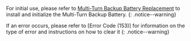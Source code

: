 For initial use, please refer to [Multi-Turn Backup Battery Replacement] to install and initialize the Multi-Turn Backup Battery.
{: .notice--warning}

If an error occurs, please refer to [Error Code (153)] for information on the type of error and instructions on how to clear it
{: .notice--warning}

[Multi-Turn Backup Battery Replacement]: #multi-turn-backup-battery-replacement